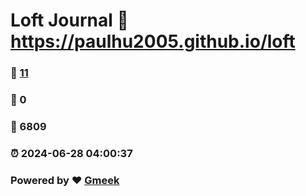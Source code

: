 # Loft Journal :link: https://paulhu2005.github.io/loft 
### :page_facing_up: [11](https://paulhu2005.github.io/loft/tag.html) 
### :speech_balloon: 0 
### :hibiscus: 6809 
### :alarm_clock: 2024-06-28 04:00:37 
### Powered by :heart: [Gmeek](https://github.com/Meekdai/Gmeek)
